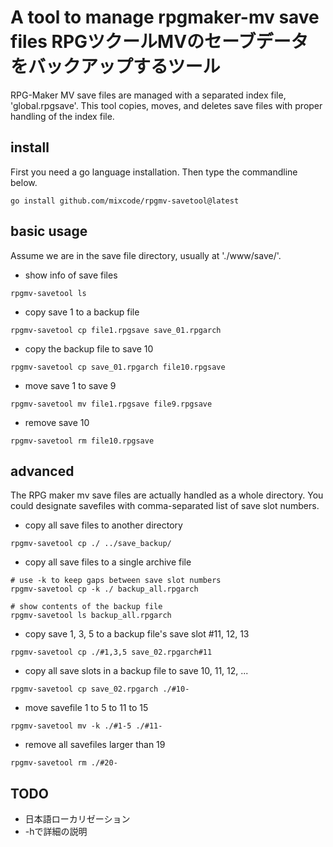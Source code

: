 
# A tool to manage rpgmaker-mv save files  RPGツクールMVのセーブデータをバックアップするツール

RPG-Maker MV save files are managed with a separated index file, 'global.rpgsave'.
This tool copies, moves, and deletes save files with proper handling of the index file.

## install
First you need a go language installation. Then type the commandline below.
```
go install github.com/mixcode/rpgmv-savetool@latest
```

## basic usage

Assume we are in the save file directory, usually at './www/save/'.

* show info of save files
```
rpgmv-savetool ls
```


* copy save 1 to a backup file
```
rpgmv-savetool cp file1.rpgsave save_01.rpgarch
```

* copy the backup file to save 10
```
rpgmv-savetool cp save_01.rpgarch file10.rpgsave
```

* move save 1 to save 9
```
rpgmv-savetool mv file1.rpgsave file9.rpgsave
```

* remove save 10
```
rpgmv-savetool rm file10.rpgsave
```

## advanced

The RPG maker mv save files are actually handled as a whole directory. You could designate savefiles with comma-separated list of save slot numbers.

* copy all save files to another directory
```
rpgmv-savetool cp ./ ../save_backup/
```

* copy all save files to a single archive file
```
# use -k to keep gaps between save slot numbers
rpgmv-savetool cp -k ./ backup_all.rpgarch

# show contents of the backup file
rpgmv-savetool ls backup_all.rpgarch
```

* copy save 1, 3, 5 to a backup file's save slot #11, 12, 13
```
rpgmv-savetool cp ./#1,3,5 save_02.rpgarch#11
```

* copy all save slots in a backup file to save 10, 11, 12, ...
```
rpgmv-savetool cp save_02.rpgarch ./#10-
```

* move savefile 1 to 5 to 11 to 15
```
rpgmv-savetool mv -k ./#1-5 ./#11-
```

* remove all savefiles larger than 19
```
rpgmv-savetool rm ./#20-
```

## TODO
* 日本語ローカリゼーション
* -hで詳細の説明
